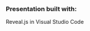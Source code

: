 ### Presentation built with:
<p><span class="fragment fade-up">Reveal.js in Visual Studio Code</span></p>



